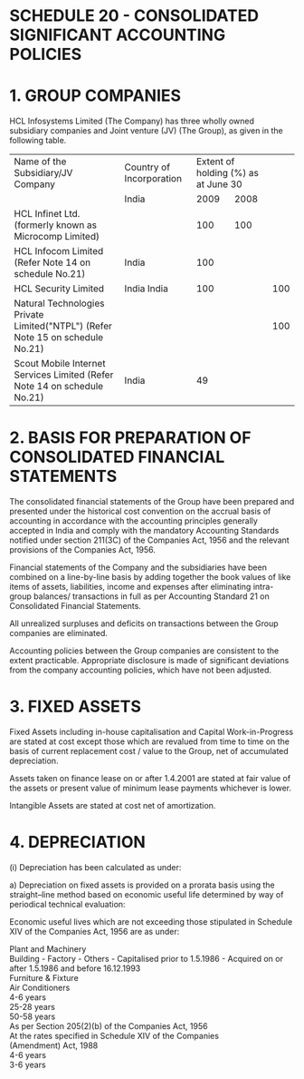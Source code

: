 # SCHEDULE 20 - CONSOLIDATED SIGNIFICANT ACCOUNTING POLICIES  

# 1. GROUP COMPANIES  

HCL Infosystems Limited (The Company) has three wholly owned subsidiary companies and Joint venture (JV) (The Group), as given in the following table.   


<html><body><table><tr><td>Name of the Subsidiary/JV Company</td><td>Country of Incorporation</td><td colspan="2">Extent of holding (%) as at June 30</td><td></td></tr><tr><td></td><td>India</td><td>2009</td><td>2008</td><td></td></tr><tr><td>HCL Infinet Ltd. (formerly known as Microcomp Limited)</td><td></td><td>100</td><td>100</td><td></td></tr><tr><td>HCL Infocom Limited (Refer Note 14 on schedule No.21)</td><td>India</td><td>100</td><td></td><td></td></tr><tr><td>HCL Security Limited</td><td>India India</td><td>100</td><td></td><td>100</td></tr><tr><td>Natural Technologies Private Limited("NTPL") (Refer Note 15 on schedule No.21)</td><td></td><td></td><td></td><td>100</td></tr><tr><td>Scout Mobile Internet Services Limited (Refer Note 14 on schedule No.21)</td><td>India</td><td>49</td><td></td><td></td></tr></table></body></html>  

# 2. BASIS FOR PREPARATION OF CONSOLIDATED FINANCIAL STATEMENTS  

The consolidated financial statements of the Group have been prepared and presented under the historical cost convention on the accrual basis of accounting in accordance with the accounting principles generally accepted in India and comply with the mandatory Accounting Standards notified under section 211(3C) of the Companies Act, 1956 and the relevant provisions of the Companies Act, 1956.  

Financial statements of the Company and the subsidiaries have been combined on a line-by-line basis by adding together the book values of like items of assets, liabilities, income and expenses after eliminating intra-group balances/ transactions in full as per Accounting Standard 21 on Consolidated Financial Statements.  

All unrealized surpluses and deficits on transactions between the Group companies are eliminated.  

Accounting policies between the Group companies are consistent to the extent practicable. Appropriate disclosure is made of significant deviations from the company accounting policies, which have not been adjusted.  

# 3. FIXED ASSETS  

Fixed Assets including in-house capitalisation and Capital Work-in-Progress are stated at cost except those which are revalued from time to time on the basis of current replacement cost / value to the Group, net of accumulated depreciation.  

Assets taken on finance lease on or after 1.4.2001 are stated at fair value of the assets or present value of minimum lease payments whichever is lower.  

Intangible Assets are stated at cost net of amortization.  

# 4. DEPRECIATION  

(i) Depreciation has been calculated as under:  

a) Depreciation on fixed assets is provided on a prorata basis using the straight–line method based on economic useful life determined by way of periodical technical evaluation:  

Economic useful lives which are not exceeding those stipulated in Schedule XIV of the Companies Act, 1956 are as under:  

Plant and Machinery   
Building - Factory - Others - Capitalised prior to 1.5.1986 - Acquired on or after 1.5.1986 and before 16.12.1993   
Furniture & Fixture   
Air Conditioners   
4-6 years   
25-28 years   
50-58 years   
As per Section 205(2)(b) of the Companies Act, 1956   
At the rates specified in Schedule XIV of the Companies   
(Amendment) Act, 1988   
4-6 years   
3-6 years  